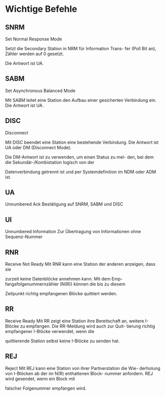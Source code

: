 # Wichtige Befehle

## SNRM
Set Normal Response Mode

Setzt die Secondary Station in NRM für Information Trans-
fer (Poll Bit an), Zähler werden auf 0 gesetzt.

Die Antwort ist UA.

## SABM
Set Asynchronous Balanced Mode

Mit SABM leitet eine Station den Aufbau einer gesicherten
Verbindung ein.
Die Antwort ist UA.
## DISC

Disconnect

Mit DISC beendet eine Station eine bestehende Verbindung.
Die Antwort ist UA oder DM (Disconnect Mode).

Die DM-Antwort ist zu verwenden, um einen Status zu mel-
den, bei dem die Sekundär-/Kombistation logisch von der

Datenverbindung getrennt ist und per Systemdefinition im
NDM oder ADM ist.

## UA
Unnumbered Ack
Bestätigung auf SNRM, SABM und DISC
## UI
Unnumbered Information
Zur Übertragung von Informationen ohne Sequenz-Nummer
## RNR
Receive Not Ready
Mit RNR kann eine Station der anderen anzeigen, dass sie

zurzeit keine Datenblöcke annehmen kann. Mit dem Emp-
fangsfolgenummernzähler (N(R)) können die bis zu diesem

Zeitpunkt richtig empfangenen Blöcke quittiert werden.
## RR 

Receive Ready
Mit RR zeigt eine Station ihre Bereitschaft an, weitere I-
Blöcke zu empfangen. Die RR-Meldung wird auch zur Quit-
tierung richtig empfangener I-Blöcke verwendet, wenn die

quittierende Station selbst keine I-Blöcke zu senden hat.
## REJ
Reject
Mit REJ kann eine Station von ihrer Partnerstation die Wie-
derholung von I-Blöcken ab der im N(R) enthaltenen Block-
nummer anfordern. REJ wird gesendet, wenn ein Block mit

falscher Folgenummer empfangen wird.
